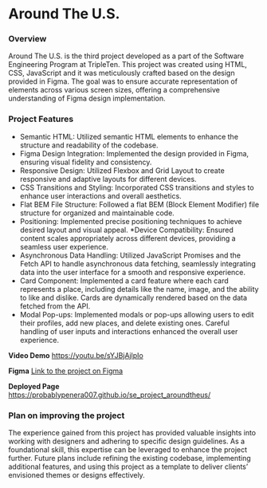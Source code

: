 # Around The U.S.

### Overview

Around The U.S. is the third project developed as a part of the Software Engineering Program at TripleTen. This project was created using HTML, CSS, JavaScript and it was meticulously crafted based on the design provided in Figma. The goal was to ensure accurate representation of elements across various screen sizes, offering a comprehensive understanding of Figma design implementation.

### Project Features

* Semantic HTML: Utilized semantic HTML elements to enhance the structure and readability of the codebase.
* Figma Design Integration: Implemented the design provided in Figma, ensuring visual fidelity and consistency.
* Responsive Design: Utilized Flexbox and Grid Layout to create responsive and adaptive layouts for different devices.
* CSS Transitions and Styling: Incorporated CSS transitions and styles to enhance user interactions and overall aesthetics.
* Flat BEM File Structure: Followed a flat BEM (Block Element Modifier) file structure for organized and maintainable code.
* Positioning: Implemented precise positioning techniques to achieve desired layout and visual appeal.
*Device Compatibility: Ensured content scales appropriately across different devices, providing a seamless user experience.
* Asynchronous Data Handling: Utilized JavaScript Promises and the Fetch API to handle asynchronous data fetching, seamlessly integrating data into the user interface for a smooth and responsive experience.
* Card Component: Implemented a card feature where each card represents a place, including details like the name, image, and the ability to like and dislike. Cards are dynamically rendered based on the data fetched from the API.
* Modal Pop-ups: Implemented modals or pop-ups allowing users to edit their profiles, add new places, and delete existing ones. Careful handling of user inputs and interactions enhanced the overall user experience.

**Video Demo**
https://youtu.be/sYJBjAjlpIo

**Figma**
[Link to the project on Figma](https://www.figma.com/file/ii4xxsJ0ghevUOcssTlHZv/Sprint-3%3A-Around-the-US?node-id=0%3A1)

**Deployed Page**
https://probablypenera007.github.io/se_project_aroundtheus/

### Plan on improving the project

The experience gained from this project has provided valuable insights into working with designers and adhering to specific design guidelines. As a foundational skill, this expertise can be leveraged to enhance the project further. Future plans include refining the existing codebase, implementing additional features, and using this project as a template to deliver clients’ envisioned themes or designs effectively.
